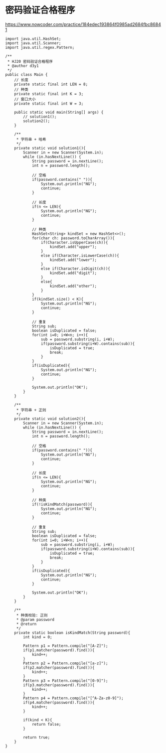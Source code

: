 # 密码验证合格程序
https://www.nowcoder.com/practice/184edec193864f0985ad2684fbc86841

    import java.util.HashSet;
    import java.util.Scanner;
    import java.util.regex.Pattern;
    
    /**
     * HJ20 密码验证合格程序
     * @author d3y1
     */
    public class Main {
        // 长度
        private static final int LEN = 8;
        // 种类
        private static final int K = 3;
        // 窗口大小
        private static final int W = 3;
    
        public static void main(String[] args) {
            // solution1();
            solution2();
        }
    
        /**
         * 字符串 + 哈希
         */
        private static void solution1(){
            Scanner in = new Scanner(System.in);
            while (in.hasNextLine()) {
                String password = in.nextLine();
                int n = password.length();
    
                // 空格
                if(password.contains(" ")){
                    System.out.println("NG");
                    continue;
                }
                
                // 长度
                if(n <= LEN){
                    System.out.println("NG");
                    continue;
                }
    
                // 种类
                HashSet<String> kindSet = new HashSet<>();
                for(char ch: password.toCharArray()){
                    if(Character.isUpperCase(ch)){
                        kindSet.add("upper");
                    }
                    else if(Character.isLowerCase(ch)){
                        kindSet.add("lower");
                    }
                    else if(Character.isDigit(ch)){
                        kindSet.add("digit");
                    }
                    else{
                        kindSet.add("other");
                    }
                }
                if(kindSet.size() < K){
                    System.out.println("NG");
                    continue;
                }
    
                // 重复
                String sub;
                boolean isDuplicated = false;
                for(int i=0; i+W<n; i++){
                    sub = password.substring(i, i+W);
                    if(password.substring(i+W).contains(sub)){
                        isDuplicated = true;
                        break;
                    }
                }
                if(isDuplicated){
                    System.out.println("NG");
                    continue;
                }
    
                System.out.println("OK");
            }
        }
    
        /**
         * 字符串 + 正则
         */
        private static void solution2(){
            Scanner in = new Scanner(System.in);
            while (in.hasNextLine()) {
                String password = in.nextLine();
                int n = password.length();
    
                // 空格
                if(password.contains(" ")){
                    System.out.println("NG");
                    continue;
                }
                
                // 长度
                if(n <= LEN){
                    System.out.println("NG");
                    continue;
                }
                
                // 种类
                if(!isKindMatch(password)){
                    System.out.println("NG");
                    continue;
                }
                
                // 重复
                String sub;
                boolean isDuplicated = false;
                for(int i=0; i+W<n; i++){
                    sub = password.substring(i, i+W);
                    if(password.substring(i+W).contains(sub)){
                        isDuplicated = true;
                        break;
                    }
                }
                if(isDuplicated){
                    System.out.println("NG");
                    continue;
                }
    
                System.out.println("OK");
            }
        }
    
        /**
         * 种类校验: 正则
         * @param password
         * @return
         */
        private static boolean isKindMatch(String password){
            int kind = 0;
    
            Pattern p1 = Pattern.compile("[A-Z]");
            if(p1.matcher(password).find()){
                kind++;
            }
            Pattern p2 = Pattern.compile("[a-z]");
            if(p2.matcher(password).find()){
                kind++;
            }
            Pattern p3 = Pattern.compile("[0-9]");
            if(p3.matcher(password).find()){
                kind++;
            }
            Pattern p4 = Pattern.compile("[^A-Za-z0-9]");
            if(p4.matcher(password).find()){
                kind++;
            }
    
            if(kind < K){
                return false;
            }
    
            return true;
        }
    }
    

